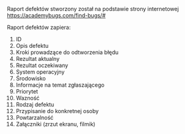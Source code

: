 Raport defektów stworzony został na podstawie strony internetowej https://academybugs.com/find-bugs/#






Raport defektów zapiera:

1. ID  
2. Opis defektu   
3. Kroki prowadzące do odtworzenia błędu  
4. Rezultat aktualny  
5. Rezultat oczekiwany  
6. System operacyjny  
7. Środowisko  
8. Informacje na temat zgłaszającego  
9. Priorytet  
10. Wazność  
11. Rodzaj defektu  
12. Przypisanie do konkretnej osoby  
13. Powtarzalność  
14. Załączniki (zrzut ekranu, filmik)  


